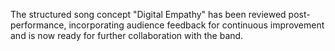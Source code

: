 The structured song concept "Digital Empathy" has been reviewed post-performance, incorporating audience feedback for continuous improvement and is now ready for further collaboration with the band.